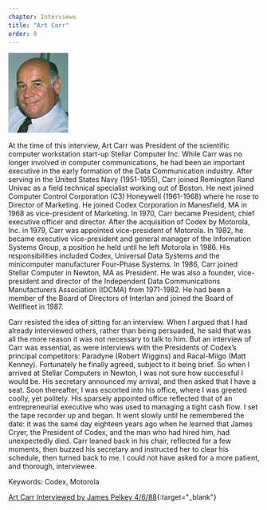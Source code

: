 ```yaml
---
chapter: Interviews
title: "Art Carr"
order: 8
---
```


![Art Carr](/assets/img/art-carr-l.jpg)

At the time of this interview, Art Carr was President of the scientific computer workstation start-up Stellar Computer Inc. While Carr was no longer involved in computer communications, he had been an important executive in the early formation of the Data Communication industry. After serving in the United States Navy (1951-1955), Carr joined Remington Rand Univac as a field technical specialist working out of Boston. He next joined Computer Control Corporation (C3) Honeywell (1961-1968) where he rose to Director of Marketing. He joined Codex Corporation in Manesfield, MA in 1968 as vice-president of Marketing. In 1970, Carr became President, chief executive officer and director. After the acquisition of Codex by Motorola, Inc. in 1979, Carr was appointed vice-president of Motorola. In 1982, he became executive vice-president and general manager of the Information Systems Group, a position he held until he left Motorola in 1986. His responsibilities included Codex, Universal Data Systems and the minicomputer manufacturer Four-Phase Systems. In 1986, Carr joined Stellar Computer in Newton, MA as President. He was also a founder, vice-president and director of the Independent Data Communications Manufacturers Association (IDCMA) from 1971-1982. He had been a member of the Board of Directors of Interlan and joined the Board of Wellfleet in 1987.

Carr resisted the idea of sitting for an interview. When I argued that I had already interviewed others, rather than being persuaded, he said that was all the more reason it was not necessary to talk to him. But an interview of Carr was essential, as were interviews with the Presidents of Codex’s principal competitors: Paradyne (Robert Wiggins) and Racal-Milgo (Matt Kenney). Fortunately he finally agreed, subject to it being brief. So when I arrived at Stellar Computers in Newton, I was not sure how successful I would be. His secretary announced my arrival, and then asked that I have a seat. Soon thereafter, I was escorted into his office, where I was greeted coolly, yet politely. His sparsely appointed office reflected that of an entrepreneurial executive who was used to managing a tight cash flow. I set the tape recorder up and began. It went slowly until he remembered the date: it was the same day eighteen years ago when he learned that James Cryer, the President of Codex, and the man who had hired him, had unexpectedly died. Carr leaned back in his chair, reflected for a few moments, then buzzed his secretary and instructed her to clear his schedule, then turned back to me. I could not have asked for a more patient, and thorough, interviewee.

Keywords: Codex, Motorola

[Art Carr Interviewed by James Pelkey 4/6/88](https://archive.computerhistory.org/resources/access/text/2015/10/102737982-05-01-acc.pdf){:target="_blank"}
